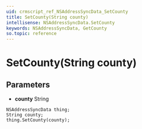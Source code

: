 ```yaml
---
uid: crmscript_ref_NSAddressSyncData_SetCounty
title: SetCounty(String county)
intellisense: NSAddressSyncData.SetCounty
keywords: NSAddressSyncData, GetCounty
so.topic: reference
---
```


# SetCounty(String county)

## Parameters

* **county** String

```crmscript
NSAddressSyncData thing;
String county;
thing.SetCounty(county);
```

